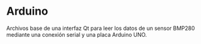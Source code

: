 # Arduino
Archivos base de una interfaz Qt para leer los datos de un sensor BMP280 mediante una conexión serial y una placa Arduino UNO.
